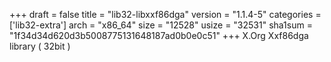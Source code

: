 +++
draft = false
title = "lib32-libxxf86dga"
version = "1.1.4-5"
categories = ['lib32-extra']
arch = "x86_64"
size = "12528"
usize = "32531"
sha1sum = "1f34d34d620d3b5008775131648187ad0b0e0c51"
+++
X.Org Xxf86dga library ( 32bit )